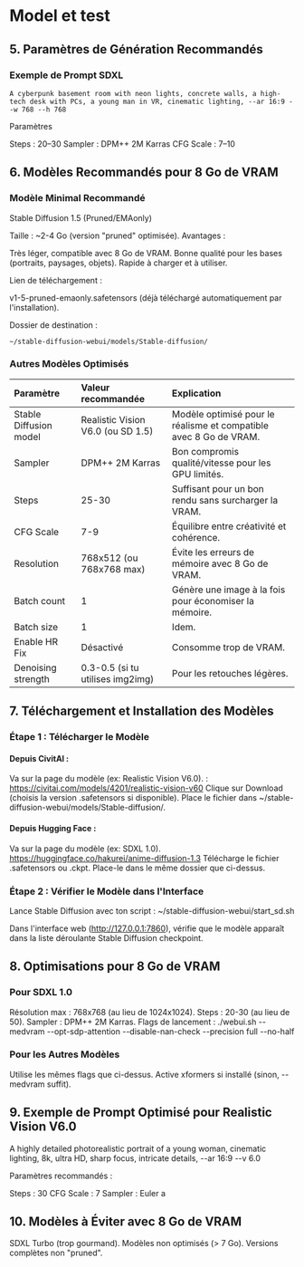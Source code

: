 # Model et test
## 5. Paramètres de Génération Recommandés
### Exemple de Prompt SDXL
```plaintext
A cyberpunk basement room with neon lights, concrete walls, a high-tech desk with PCs, a young man in VR, cinematic lighting, --ar 16:9 --w 768 --h 768
```
Paramètres

Steps : 20–30
Sampler : DPM++ 2M Karras
CFG Scale : 7–10

## 6. Modèles Recommandés pour 8 Go de VRAM

### Modèle Minimal Recommandé

Stable Diffusion 1.5 (Pruned/EMAonly)

Taille : ~2-4 Go (version "pruned" optimisée).
Avantages :

Très léger, compatible avec 8 Go de VRAM.
Bonne qualité pour les bases (portraits, paysages, objets).
Rapide à charger et à utiliser.


Lien de téléchargement :

v1-5-pruned-emaonly.safetensors (déjà téléchargé automatiquement par l'installation).


Dossier de destination :
```plaintext
~/stable-diffusion-webui/models/Stable-diffusion/
```
### Autres Modèles Optimisés
| Paramètre | Valeur recommandée | Explication |
| :---- | :-----| :----- |
| Stable Diffusion model | Realistic Vision V6.0 (ou SD 1.5) | Modèle optimisé pour le réalisme et compatible avec 8 Go de VRAM. |
| Sampler| DPM++ 2M Karras | Bon compromis qualité/vitesse pour les GPU limités.|
| Steps | 25-30 | Suffisant pour un bon rendu sans surcharger la VRAM.|
| CFG Scale |7-9 | Équilibre entre créativité et cohérence.|
| Resolution | 768x512 (ou 768x768 max) | Évite les erreurs de mémoire avec 8 Go de VRAM.|
| Batch count | 1 | Génère une image à la fois pour économiser la mémoire.|
| Batch size | 1 | Idem.|
| Enable HR Fix | Désactivé | Consomme trop de VRAM.|
| Denoising strength | 0.3-0.5 (si tu utilises img2img) | Pour les retouches légères.|

## 7. Téléchargement et Installation des Modèles
### Étape 1 : Télécharger le Modèle


#### Depuis CivitAI :

Va sur la page du modèle (ex: Realistic Vision V6.0). : https://civitai.com/models/4201/realistic-vision-v60
Clique sur Download (choisis la version .safetensors si disponible).
Place le fichier dans ~/stable-diffusion-webui/models/Stable-diffusion/.

#### Depuis Hugging Face :

Va sur la page du modèle (ex: SDXL 1.0). https://huggingface.co/hakurei/anime-diffusion-1.3
Télécharge le fichier .safetensors ou .ckpt.
Place-le dans le même dossier que ci-dessus.

### Étape 2 : Vérifier le Modèle dans l'Interface

Lance Stable Diffusion avec ton script :
~/stable-diffusion-webui/start_sd.sh

Dans l'interface web (http://127.0.0.1:7860), vérifie que le modèle apparaît dans la liste déroulante Stable Diffusion checkpoint.


## 8. Optimisations pour 8 Go de VRAM
### Pour SDXL 1.0

Résolution max : 768x768 (au lieu de 1024x1024).
Steps : 20-30 (au lieu de 50).
Sampler : DPM++ 2M Karras.
Flags de lancement :
./webui.sh --medvram --opt-sdp-attention --disable-nan-check --precision full --no-half


### Pour les Autres Modèles

Utilise les mêmes flags que ci-dessus.
Active xformers si installé (sinon, --medvram suffit).


## 9. Exemple de Prompt Optimisé pour Realistic Vision V6.0
A highly detailed photorealistic portrait of a young woman, cinematic lighting, 8k, ultra HD, sharp focus, intricate details, --ar 16:9 --v 6.0

Paramètres recommandés :

Steps : 30
CFG Scale : 7
Sampler : Euler a

## 10. Modèles à Éviter avec 8 Go de VRAM

SDXL Turbo (trop gourmand).
Modèles non optimisés (> 7 Go).
Versions complètes non "pruned".





